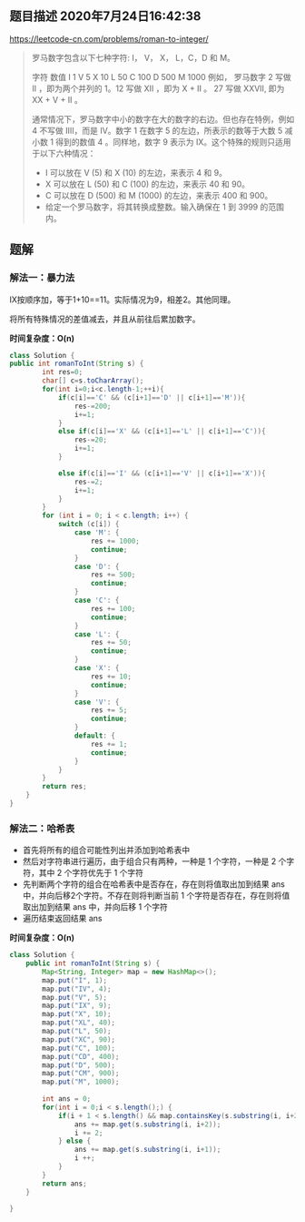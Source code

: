 ## 题目描述	2020年7月24日16:42:38

https://leetcode-cn.com/problems/roman-to-integer/

> 罗马数字包含以下七种字符: I， V， X， L，C，D 和 M。
>
> 字符          数值
> 		I             1
> 		V             5
> 		X             10
> 		L             50
> 		C             100
> 		D             500
> 		M             1000
> 例如， 罗马数字 2 写做 II ，即为两个并列的 1。12 写做 XII ，即为 X + II 。 27 写做  XXVII, 即为 XX + V + II 。
>
> 通常情况下，罗马数字中小的数字在大的数字的右边。但也存在特例，例如 4 不写做 IIII，而是 IV。数字 1 在数字 5 的左边，所表示的数等于大数 5 减小数 1 得到的数值 4 。同样地，数字 9 表示为 IX。这个特殊的规则只适用于以下六种情况：
>
> - I 可以放在 V (5) 和 X (10) 的左边，来表示 4 和 9。
> - X 可以放在 L (50) 和 C (100) 的左边，来表示 40 和 90。 
> - C 可以放在 D (500) 和 M (1000) 的左边，来表示 400 和 900。
> - 给定一个罗马数字，将其转换成整数。输入确保在 1 到 3999 的范围内。
>

## 题解

### 解法一：暴力法

IX按顺序加，等于1+10==11。实际情况为9，相差2。其他同理。

将所有特殊情况的差值减去，并且从前往后累加数字。

**时间复杂度：O(n)**

```java
class Solution {
public int romanToInt(String s) {
        int res=0;
        char[] c=s.toCharArray();
        for(int i=0;i<c.length-1;++i){
            if(c[i]=='C' && (c[i+1]=='D' || c[i+1]=='M')){
                res-=200;
                i+=1;
            }
            else if(c[i]=='X' && (c[i+1]=='L' || c[i+1]=='C')){
                res-=20;
                i+=1;
            }

            else if(c[i]=='I' && (c[i+1]=='V' || c[i+1]=='X')){
                res-=2;
                i+=1;
            }
        }
        for (int i = 0; i < c.length; i++) {
            switch (c[i]) {
                case 'M': {
                    res += 1000;
                    continue;
                }
                case 'D': {
                    res += 500;
                    continue;
                }
                case 'C': {
                    res += 100;
                    continue;
                }
                case 'L': {
                    res += 50;
                    continue;
                }
                case 'X': {
                    res += 10;
                    continue;
                }
                case 'V': {
                    res += 5;
                    continue;
                }
                default: {
                    res += 1;
                    continue;
                }
            }
        }
        return res;
    }
}
```

### 解法二：哈希表

- 首先将所有的组合可能性列出并添加到哈希表中
- 然后对字符串进行遍历，由于组合只有两种，一种是 1 个字符，一种是 2 个字符，其中 2 个字符优先于 1 个字符
- 先判断两个字符的组合在哈希表中是否存在，存在则将值取出加到结果 ans 中，并向后移2个字符。不存在则将判断当前 1 个字符是否存在，存在则将值取出加到结果 ans 中，并向后移 1 个字符
- 遍历结束返回结果 ans

**时间复杂度：O(n)**

```java
class Solution {
    public int romanToInt(String s) {
        Map<String, Integer> map = new HashMap<>();
        map.put("I", 1);
        map.put("IV", 4);
        map.put("V", 5);
        map.put("IX", 9);
        map.put("X", 10);
        map.put("XL", 40);
        map.put("L", 50);
        map.put("XC", 90);
        map.put("C", 100);
        map.put("CD", 400);
        map.put("D", 500);
        map.put("CM", 900);
        map.put("M", 1000);
        
        int ans = 0;
        for(int i = 0;i < s.length();) {
            if(i + 1 < s.length() && map.containsKey(s.substring(i, i+2))) {
                ans += map.get(s.substring(i, i+2));
                i += 2;
            } else {
                ans += map.get(s.substring(i, i+1));
                i ++;
            }
        }
        return ans;
    }

}
```

